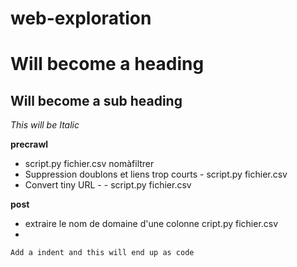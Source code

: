 # web-exploration

Will become a heading
==============

Will become a sub heading
--------------

*This will be Italic*



**precrawl**

- script.py fichier.csv nomàfiltrer
- Suppression doublons et liens trop courts - script.py fichier.csv
- Convert tiny URL -   - script.py fichier.csv

**post**
 

- extraire le nom de domaine d'une colonne cript.py fichier.csv
-

    Add a indent and this will end up as code
